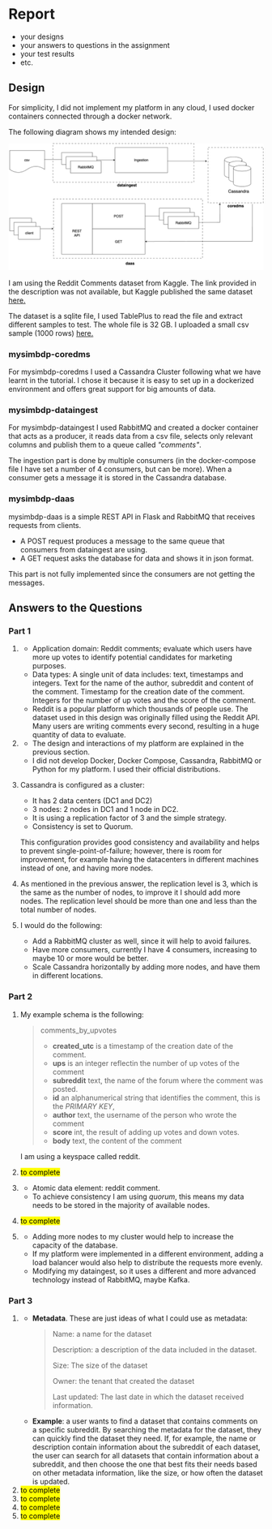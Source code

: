 # Report

* your designs
* your answers to questions in the assignment
* your test results
* etc.

## Design
For simplicity, I did not implement my platform in any cloud, I used docker containers connected through a docker network.

The following diagram shows my intended design:

![design](design.png)

I am using the Reddit Comments dataset from Kaggle. The link provided in the description was not available,
but Kaggle published the same dataset [here.](https://www.kaggle.com/datasets/kaggle/reddit-comments-may-2015)

The dataset is a sqlite file, I used TablePlus to read the file and extract different samples to test.
The whole file is 32 GB. I uploaded a small csv sample (1000 rows) [here.](../data/small_sample_reddit_comments.csv)


### mysimbdp-coredms
For mysimbdp-coredms I used a Cassandra Cluster following what we have learnt in the tutorial. 
I chose it because it is easy to set up in a dockerized environment and offers great support for big amounts of data.

### mysimbdp-dataingest

For mysimbdp-dataingest I used RabbitMQ and created a docker container that acts as a producer, it reads data from a csv file,
selects only relevant columns and publish them to a queue called *"comments"*.

The ingestion part is done by multiple consumers (in the docker-compose file I have set a number of 4 consumers, but can be more).
When a consumer gets a message it is stored in the Cassandra database.

### mysimbdp-daas

mysimbdp-daas is a simple REST API in Flask and RabbitMQ that receives requests from clients.
* A POST request produces a message to the same queue that consumers from dataingest are using.
* A GET request asks the database for data and shows it in json format.

This part is not fully implemented since the consumers are not getting the messages.

## Answers to the Questions

### Part 1

1. * Application domain: Reddit comments; evaluate which users have more up votes to identify potential candidates for marketing purposes.
   * Data types: A single unit of data includes: text, timestamps and integers. Text for the name of the author, subreddit and content of the comment.
   Timestamp for the creation date of the comment. Integers for the number of up votes and the score of the comment.
   * Reddit is a popular platform which thousands of people use. The dataset used in this design was originally filled using the Reddit API.
   Many users are writing comments every second, resulting in a huge quantity of data to evaluate.
2. * The design and interactions of my platform are explained in the previous section.
   * I did not develop Docker, Docker Compose, Cassandra, RabbitMQ or Python for my platform. I used their official distributions.
3. Cassandra is configured as a cluster:
   * It has 2 data centers (DC1 and DC2)
   * 3 nodes: 2 nodes in DC1 and 1 node in DC2.  
   * It is using a replication factor of 3 and the simple strategy.
   * Consistency is set to Quorum.
   
   This configuration provides good consistency and availability and helps to prevent single-point-of-failure; however, there is room for improvement, for
   example having the datacenters in different machines instead of one, and having more nodes.
4. As mentioned in the previous answer, the replication level is 3, which is the same as the number of nodes, to improve it I should add 
   more nodes. The replication level should be more than one and less than the total number of nodes.
5. I would do the following: 
   * Add a RabbitMQ cluster as well, since it will help to avoid failures.
   * Have more consumers, currently I have 4 consumers, increasing to maybe 10 or more would be better.
   * Scale Cassandra horizontally by adding more nodes, and have them in different locations.

### Part 2

1. My example schema is the following:
   > comments_by_upvotes
   > - **created_utc** is a timestamp of the creation date of the comment.
   > - **ups** is an integer reflectin the number of up votes of the comment
   > - **subreddit** text, the name of the forum where the comment was posted. 
   > - **id** an alphanumerical string that identifies the comment, this is the *PRIMARY KEY*, 
   > - **author** text, the username of the person who wrote the comment 
   > - **score** int, the result of adding up votes and down votes.
   > - **body** text, the content of the comment
   
   I am using a keyspace called reddit.
2. <mark>to complete</mark>
3. * Atomic data element: reddit comment.
   * To achieve consistency I am using *quorum*, this means my data needs to be stored in the majority of
   available nodes.
4. <mark>to complete</mark>
5. * Adding more nodes to my cluster would help to increase the capacity of the database.
   * If my platform were implemented in a different environment, adding a load balancer would also help to distribute the requests more evenly.
   * Modifying my dataingest, so it uses a different and more advanced technology instead of RabbitMQ, maybe Kafka.

### Part 3

1. * **Metadata**. These are just ideas of what I could use as metadata: 
      > Name: a name for the dataset 
      > 
      > Description: a description of the data included in the dataset.
      >
      > Size: The size of the dataset
      > 
      > Owner: the tenant that created the dataset
      > 
      > Last updated: The last date in which the dataset received information.
   * **Example**: a user wants to find a dataset that contains comments on a specific subreddit. By searching the metadata 
   for the dataset, they can quickly find the dataset they need. If, for example, the name or description contain information 
   about the subreddit of each dataset, the user can search for all datasets that contain information about a subreddit, and then choose the one that best fits their 
   needs based on other metadata information, like the size, or how often the dataset is updated.
2. <mark>to complete</mark>
3. <mark>to complete</mark>
4. <mark>to complete</mark>
5. <mark>to complete</mark>